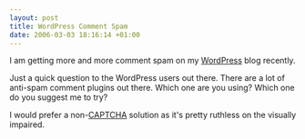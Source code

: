 ```yaml
--- 
layout: post
title: WordPress Comment Spam
date: 2006-03-03 18:16:14 +01:00
---
```

I am getting more and more comment spam on my [WordPress](http://wordpress.org/) blog recently.

Just a quick question to the WordPress users out there. There are a lot of anti-spam comment plugins out there. Which one are you using? Which one do you suggest me to try?

I would prefer a non-[CAPTCHA](http://en.wikipedia.org/wiki/Captcha) solution as it's pretty ruthless on the visually impaired.
